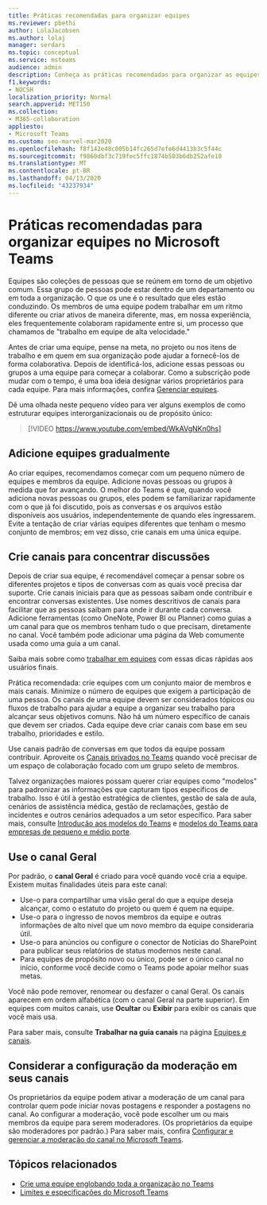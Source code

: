```yaml
---
title: Práticas recomendadas para organizar equipes
ms.reviewer: pbethi
author: LolaJacobsen
ms.author: lolaj
manager: serdars
ms.topic: conceptual
ms.service: msteams
audience: admin
description: Conheça as práticas recomendadas para organizar as equipes no Microsoft Teams de maneira a suprir as necessidades de sua organização.
f1.keywords:
- NOCSH
localization_priority: Normal
search.appverid: MET150
ms.collection:
- M365-collaboration
appliesto:
- Microsoft Teams
ms.custom: seo-marvel-mar2020
ms.openlocfilehash: f8f142e48c005b14fc265d7efe6d4413b3c5f44c
ms.sourcegitcommit: f9860dbf3c719fec5ffc1874b503b6db252afe10
ms.translationtype: MT
ms.contentlocale: pt-BR
ms.lasthandoff: 04/13/2020
ms.locfileid: "43237934"
---
```

<a name="best-practices-for-organizing-teams-in-microsoft-teams"></a>Práticas recomendadas para organizar equipes no Microsoft Teams
======================================================

Equipes são coleções de pessoas que se reúnem em torno de um objetivo comum. Essa grupo de pessoas pode estar dentro de um departamento ou em toda a organização. O que os une é o resultado que eles estão conduzindo. Os membros de uma equipe podem trabalhar em um ritmo diferente ou criar ativos de maneira diferente, mas, em nossa experiência, eles frequentemente colaboram rapidamente entre si, um processo que chamamos de "trabalho em equipe de alta velocidade."  

Antes de criar uma equipe, pense na meta, no projeto ou nos itens de trabalho e em quem em sua organização pode ajudar a fornecê-los de forma colaborativa. Depois de identificá-los, adicione essas pessoas ou grupos a uma equipe para começar a colaborar. Como a subscrição pode mudar com o tempo, é uma boa ideia designar vários proprietários para cada equipe. Para mais informações, confira [Gerenciar equipes](https://support.office.com/article/Teams-and-Channels-df38ae23-8f85-46d3-b071-cb11b9de5499).


Dê uma olhada neste pequeno vídeo para ver alguns exemplos de como estruturar equipes interorganizacionais ou de propósito único:

> [!VIDEO https://www.youtube.com/embed/WkAVgNKn0hs]

## <a name="add-teams-gradually"></a>Adicione equipes gradualmente

Ao criar equipes, recomendamos começar com um pequeno número de equipes e membros da equipe. Adicione novas pessoas ou grupos à medida que for avançando. O melhor do Teams é que, quando você adiciona novas pessoas ou grupos, eles podem se familiarizar rapidamente com o que já foi discutido, pois as conversas e os arquivos estão disponíveis aos usuários, independentemente de quando eles ingressarem. Evite a tentação de criar várias equipes diferentes que tenham o mesmo conjunto de membros; em vez disso, crie canais em uma única equipe.

## <a name="create-channels-to-focus-discussions"></a>Crie canais para concentrar discussões

Depois de criar sua equipe, é recomendável começar a pensar sobre os diferentes projetos e tipos de conversas com as quais você precisa dar suporte. Crie canais iniciais para que as pessoas saibam onde contribuir e encontrar conversas existentes. Use nomes descritivos de canais para facilitar que as pessoas saibam para onde ir durante cada conversa. Adicione ferramentas (como OneNote, Power BI ou Planner) como guias a um canal para que os membros tenham tudo o que precisam, diretamente no canal. Você também pode adicionar uma página da Web comumente usada como uma guia a um canal.

Saiba mais sobre como [trabalhar em equipes](https://support.office.com/article/teams-and-channels-df38ae23-8f85-46d3-b071-cb11b9de5499#ID0EAABAAA=Work_in_teams) com essas dicas rápidas aos usuários finais.

Prática recomendada: crie equipes com um conjunto maior de membros e mais canais. Minimize o número de equipes que exigem a participação de uma pessoa. Os canais de uma equipe devem ser considerados tópicos ou fluxos de trabalho para ajudar a equipe a organizar seu trabalho para alcançar seus objetivos comuns. Não há um número específico de canais que devem ser criados. Cada equipe deve criar canais com base em seu trabalho, prioridades e estilo.

Use canais padrão de conversas em que todos da equipe possam contribuir. Aproveite os [Canais privados no Teams](private-channels.md) quando você precisar de um espaço de colaboração focado com um grupo seleto de membros.

Talvez organizações maiores possam querer criar equipes como "modelos" para padronizar as informações que capturam tipos específicos de trabalho. Isso é útil à gestão estratégica de clientes, gestão de sala de aula, cenários de assistência médica, gestão de reclamações, gestão de incidentes e outros cenários adequados a um setor específico. Para saber mais, consulte [Introdução aos modelos do Teams](get-started-with-teams-templates.md) e [modelos do Teams para empresas de pequeno e médio porte](smb-templates.md).

## <a name="use-the-general-channel"></a>Use o canal Geral

Por padrão, o **canal Geral** é criado para você quando você cria a equipe. Existem muitas finalidades úteis para este canal:

- Use-o para compartilhar uma visão geral do que a equipe deseja alcançar, como o estatuto do projeto ou quem é quem na equipe.
- Use-o para o ingresso de novos membros da equipe e outras informações de alto nível que um novo membro da equipe consideraria útil.
- Use-o para anúncios ou configure o conector de Notícias do SharePoint para publicar seus relatórios de status modernos neste canal.  
- Para equipes de propósito novo ou único, pode ser o único canal no início, conforme você decide como o Teams pode apoiar melhor suas metas.

Você não pode remover, renomear ou desfazer o canal Geral. Os canais aparecem em ordem alfabética (com o canal Geral na parte superior). Em equipes com muitos canais, use **Ocultar** ou **Exibir** para exibir os canais que você mais usa.

Para saber mais, consulte **Trabalhar na guia canais** na página [Equipes e canais](https://support.office.com/article/teams-and-channels-df38ae23-8f85-46d3-b071-cb11b9de5499#ID0EAABAAA=Work_in_channels).

## <a name="consider-setting-up-moderation-in-your-channels"></a>Considerar a configuração da moderação em seus canais

Os proprietários da equipe podem ativar a moderação de um canal para controlar quem pode iniciar novas postagens e responder a postagens no canal. Ao configurar a moderação, você pode escolher um ou mais membros da equipe para serem moderadores. (Os proprietários da equipe são moderadores por padrão.) Para saber mais, confira [Configurar e gerenciar a moderação do canal no Microsoft Teams](manage-channel-moderation-in-teams.md).

## <a name="related-topics"></a>Tópicos relacionados

- [Crie uma equipe englobando toda a organização no Teams](create-an-org-wide-team.md)
- [Limites e especificações do Microsoft Teams](limits-specifications-teams.md)
